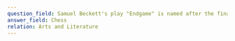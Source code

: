 ```yaml
---
question_field: Samuel Beckett's play "Endgame" is named after the final stage of which game?
answer_field: Chess
relation: Arts and Literature
---
```

